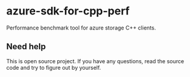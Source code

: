 # azure-sdk-for-cpp-perf

Performance benchmark tool for azure storage C++ clients.

## Need help


This is open source project. If you have any questions, read the source code and try to figure out by yourself.
